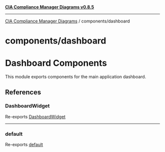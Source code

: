 [**CIA Compliance Manager Diagrams v0.8.5**](../../README.md)

***

[CIA Compliance Manager Diagrams](../../modules.md) / components/dashboard

# components/dashboard

# Dashboard Components

This module exports components for the main application dashboard.

## References

### DashboardWidget

Re-exports [DashboardWidget](Dashboard/functions/DashboardWidget.md)

***

### default

Re-exports [default](Dashboard/functions/default.md)
